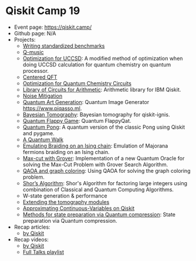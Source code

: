 # Qiskit Camp 19

- Event page: https://qiskit.camp/
- Github page: N/A
- Projects:
  - [Writing standardized benchmarks](https://github.com/eddieschoute/circuit-benchmarks)
  - [Q-music](https://github.com/alexiskirke/q-music)
  - [Optimization for UCCSD](https://github.com/m24639297/UCCSD-optimization): A modified method of optimization when doing UCCSD calculation for quantum chemistry on quantum processor.
  - [Centered QFT](https://github.com/agudipaolo/cqft)
  - [Optimization for Quantum Chemistry Circuits](https://github.com/kanavsetia/qiskitcamp)
  - [Library of Circuits for Arithmetic](https://github.com/hkhetawat/QArithmetic): Arithmetic library for IBM Qiskit.
  - [Noise Mitigation](https://github.com/HarshBabla99/IBMQiskitCamp_ErrorMitigation)
  - [Quantum Art Generation](https://github.com/MoizAhmedd/piqasso): Quantum Image Generator https://www.piqasso.ml.
  - [Bayesian Tomography](https://github.com/matteoacrossi/bayesian-tomography): Bayesian tomography for qiskit-ignis.
  - [Quantum Flappy Game](https://github.com/lukasszz/FlappyQ): Quantum FlappyQat.
  - [Quantum Pong](https://github.com/HuangJunye/QPong): A quantum version of the classic Pong using Qiskit and pygame.
  - [A Quantum Walk](https://github.com/desireevl/quantum_walk)
  - [Emulating Braiding on an Ising chain](https://github.com/ShabaniLab/qiskit-hackaton-2019): Emulation of Majorana fermions braiding on an Ising chain.
  - [Max-cut with Grover](https://github.com/msramalho/grover-max-cut): Implementation of a new Quantum Oracle for solving the Max-Cut Problem with Grover Search Algorithm.
  - [QAOA and graph coloring](https://github.com/apozas/qaoa-color): Using QAOA for solving the graph coloring problem.
  - [Shor’s Algorithm](https://github.com/lialkaas/qiskit-shors): Shor's Algorithm for factoring large integers using combination of Classical and Quantum Computing Algorithms.
  - W-state generation & performance
  - [Extending the tomography modules](https://github.com/AdrianTanTeckKeng/qiskit-ignis)
  - [Approximating Continuous-Variables on Qiskit](https://github.com/steffencruz/FockWits)
  - [Methods for state preparation via Quantum compression](https://github.com/BryceFuller/qiskit_camp): State preparation via Quantum compression.
- Recap articles:
  - [by Qiskit](https://medium.com/qiskit/recap-of-qiskit-camp-2019-4d95f07dd179)
- Recap videos:
  - [by Qiskit](https://www.youtube.com/watch?v=o2DNEhAKJeo&feature=emb_title)
  - [Full Talks playlist](https://www.youtube.com/playlist?list=PLOFEBzvs-VvqbWdrqO-EghWaNWOm_HHKF)
